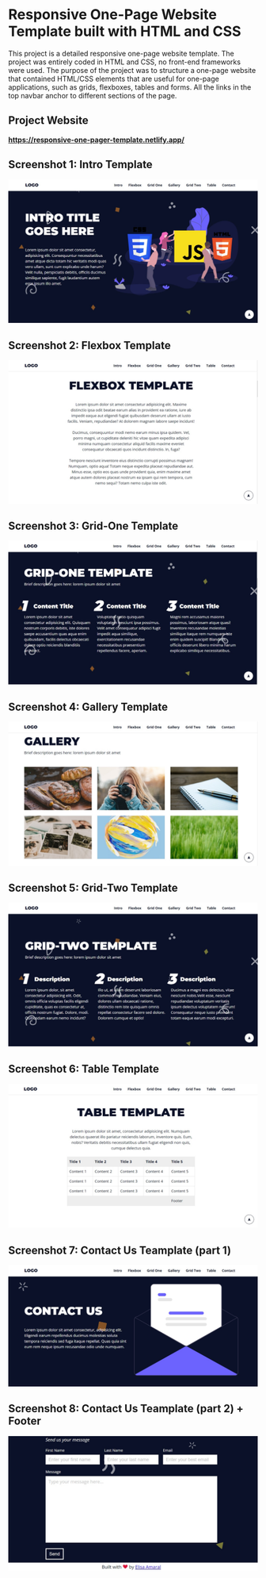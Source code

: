 # Responsive One-Page Website Template built with HTML and CSS

This project is a detailed responsive one-page website template. The project was entirely coded in HTML and CSS, no front-end frameworks were used. The purpose of the project was to structure a one-page website that contained HTML/CSS elements that are useful for one-page applications, such as grids, flexboxes, tables and forms. All the links in the top navbar anchor to different sections of the page.

## Project Website

**https://responsive-one-pager-template.netlify.app/**

## Screenshot 1: Intro Template

![Screenshot](assets/img/screenshots/Screenshot_1.jpg)

## Screenshot 2: Flexbox Template

![Screenshot](assets/img/screenshots/Screenshot_2.jpg)

## Screenshot 3: Grid-One Template

![Screenshot](assets/img/screenshots/Screenshot_3.jpg)

## Screenshot 4: Gallery Template

![Screenshot](assets/img/screenshots/Screenshot_4.jpg)

## Screenshot 5: Grid-Two Template

![Screenshot](assets/img/screenshots/Screenshot_5.jpg)

## Screenshot 6: Table Template

![Screenshot](assets/img/screenshots/Screenshot_6.jpg)

## Screenshot 7: Contact Us Teamplate (part 1)

![Screenshot](assets/img/screenshots/Screenshot_7.jpg)

## Screenshot 8:  Contact Us Teamplate (part 2) + Footer

![Screenshot](assets/img/screenshots/Screenshot_8.jpg)
